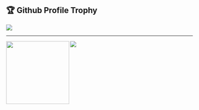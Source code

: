 <div  style="algin=center">
<h2>🏆 Github Profile Trophy</h2>
<img src="https://github-profile-trophy.vercel.app/?username=bufsnake&column=7"/>
</div>

---

<div>
  <img height="170" align="left" src="https://github-readme-stats.vercel.app/api?username=bufsnake&count_private=true&include_all_commits=true" />
  <img src="https://github-readme-stats.vercel.app/api/top-langs/?username=bufsnake&layout=compact" />
</div>
